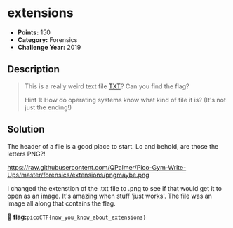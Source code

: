 # extensions
* **Points:** 150
* **Category:** Forensics
* **Challenge Year:** 2019

## Description
> This is a really weird text file <a href="https://jupiter.challenges.picoctf.org/static/e7e5d188621ee705ceeb0452525412ef/flag.txt">TXT</a>? Can you find the flag?
>
> Hint 1: How do operating systems know what kind of file it is? (It's not just the ending!)
> 

## Solution
<p>The header of a file is a good place to start. Lo and behold, are those the letters PNG?!</p>

https://raw.githubusercontent.com/QPalmer/Pico-Gym-Write-Ups/master/forensics/extensions/pngmaybe.png

</p>I changed the extenstion of the .txt file to .png to see if that would get it to open as an image. It's amazing when stuff 'just works'. The file was an image all along that contains the flag.</p>

:black_flag: **flag:**`picoCTF{now_you_know_about_extensions}`
